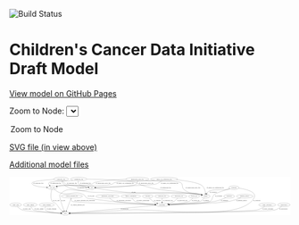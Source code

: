 <link rel='stylesheet' href="assets/style.css">
<link rel='stylesheet' href="https://unpkg.com/leaflet@1.5.1/dist/leaflet.css" integrity="sha512-xwE/Az9zrjBIphAcBb3F6JVqxf46+CDLwfLMHloNu6KEQCAWi6HcDUbeOfBIptF7tcCzusKFjFw2yuvEpDL9wQ==" crossorigin="">
<script type="text/javascript" src="https://code.jquery.com/jquery-3.2.1.min.js"></script>
<script type="text/javascript"  src="https://unpkg.com/leaflet@1.5.1/dist/leaflet.js"></script>
<script type="text/javascript" src="assets/actions.js"></script>

![Build Status](https://github.com/CBIIT/ccdi-model/actions/workflows/model-test-and-deploy.yml/badge.svg)

# Children's Cancer Data Initiative Draft Model

[View model on GitHub Pages](https://cbiit.github.io/ccdi-model/)



Zoom to Node: <select id="node_select">
  <option value="">Zoom to Node</option>
</select>
<div id="model"></div>

<p>
<a href="./model-desc/ccdi-model.svg">SVG file (in view above)</a>
<p>
<a href="./model-desc">Additional model files</a>
<div id='graph' style='display:off;'>
<svg width="2846pt" height="392pt"
 viewBox="0.00 0.00 2845.84 392.00" xmlns="http://www.w3.org/2000/svg" xmlns:xlink="http://www.w3.org/1999/xlink">
<g id="graph0" class="graph" transform="scale(1 1) rotate(0) translate(4 388)">
<title>Perl</title>
<polygon fill="#ffffff" stroke="transparent" points="-4,4 -4,-388 2841.8391,-388 2841.8391,4 -4,4"/>
<!-- sequencing_file -->
<g id="node1" class="node">
<title>sequencing_file</title>
<ellipse fill="none" stroke="#000000" cx="697.7947" cy="-366" rx="83.3857" ry="18"/>
<text text-anchor="middle" x="697.7947" y="-362.3" font-family="Times,serif" font-size="14.00" fill="#000000">sequencing_file</text>
</g>
<!-- sample -->
<g id="node11" class="node">
<title>sample</title>
<ellipse fill="none" stroke="#000000" cx="1982.7947" cy="-192" rx="44.393" ry="18"/>
<text text-anchor="middle" x="1982.7947" y="-188.3" font-family="Times,serif" font-size="14.00" fill="#000000">sample</text>
</g>
<!-- sequencing_file&#45;&gt;sample -->
<g id="edge30" class="edge">
<title>sequencing_file&#45;&gt;sample</title>
<path fill="none" stroke="#000000" d="M781.1601,-365.1924C918.6866,-363.1297 1186.9362,-355.822 1277.7947,-330 1291.3746,-326.1406 1292.4653,-319.6513 1305.7947,-315 1510.0859,-243.7125 1570.9041,-260.6739 1784.7947,-228 1848.9891,-218.1937 1866.499,-224.517 1929.7947,-210 1933.2134,-209.2159 1936.7216,-208.2951 1940.2262,-207.2917"/>
<polygon fill="#000000" stroke="#000000" points="1941.481,-210.5679 1950.0157,-204.2903 1939.429,-203.8754 1941.481,-210.5679"/>
<text text-anchor="middle" x="1577.2947" y="-275.3" font-family="Times,serif" font-size="14.00" fill="#000000">of_sequencing_file</text>
</g>
<!-- pdx -->
<g id="node13" class="node">
<title>pdx</title>
<ellipse fill="none" stroke="#000000" cx="830.7947" cy="-279" rx="27.8951" ry="18"/>
<text text-anchor="middle" x="830.7947" y="-275.3" font-family="Times,serif" font-size="14.00" fill="#000000">pdx</text>
</g>
<!-- sequencing_file&#45;&gt;pdx -->
<g id="edge31" class="edge">
<title>sequencing_file&#45;&gt;pdx</title>
<path fill="none" stroke="#000000" d="M693.1395,-347.6966C691.57,-337.0899 691.7173,-324.0802 698.7947,-315 710.3742,-300.1438 758.2666,-289.8782 793.0357,-284.2171"/>
<polygon fill="#000000" stroke="#000000" points="794.0091,-287.6077 803.3501,-282.608 792.9301,-280.6913 794.0091,-287.6077"/>
<text text-anchor="middle" x="765.2947" y="-318.8" font-family="Times,serif" font-size="14.00" fill="#000000">of_sequencing_file</text>
</g>
<!-- cell_line -->
<g id="node15" class="node">
<title>cell_line</title>
<ellipse fill="none" stroke="#000000" cx="431.7947" cy="-279" rx="49.2915" ry="18"/>
<text text-anchor="middle" x="431.7947" y="-275.3" font-family="Times,serif" font-size="14.00" fill="#000000">cell_line</text>
</g>
<!-- sequencing_file&#45;&gt;cell_line -->
<g id="edge32" class="edge">
<title>sequencing_file&#45;&gt;cell_line</title>
<path fill="none" stroke="#000000" d="M637.9154,-353.4568C626.9323,-351.4281 615.5441,-349.5034 604.7947,-348 581.9304,-344.8021 413.3964,-347.0172 397.7947,-330 390.2101,-321.7273 394.646,-311.6147 402.4851,-302.5823"/>
<polygon fill="#000000" stroke="#000000" points="405.1332,-304.8824 409.6813,-295.3134 400.1585,-299.9576 405.1332,-304.8824"/>
<text text-anchor="middle" x="464.2947" y="-318.8" font-family="Times,serif" font-size="14.00" fill="#000000">of_sequencing_file</text>
</g>
<!-- study_arm -->
<g id="node2" class="node">
<title>study_arm</title>
<ellipse fill="none" stroke="#000000" cx="59.7947" cy="-105" rx="59.5901" ry="18"/>
<text text-anchor="middle" x="59.7947" y="-101.3" font-family="Times,serif" font-size="14.00" fill="#000000">study_arm</text>
</g>
<!-- study -->
<g id="node23" class="node">
<title>study</title>
<ellipse fill="none" stroke="#000000" cx="562.7947" cy="-18" rx="36.2938" ry="18"/>
<text text-anchor="middle" x="562.7947" y="-14.3" font-family="Times,serif" font-size="14.00" fill="#000000">study</text>
</g>
<!-- study_arm&#45;&gt;study -->
<g id="edge33" class="edge">
<title>study_arm&#45;&gt;study</title>
<path fill="none" stroke="#000000" d="M75.9179,-87.5895C87.8964,-75.894 105.3034,-61.3284 123.7947,-54 159.614,-39.8042 411.1184,-25.6479 516.5069,-20.2672"/>
<polygon fill="#000000" stroke="#000000" points="516.7256,-23.7607 526.5357,-19.7592 516.3714,-16.7697 516.7256,-23.7607"/>
<text text-anchor="middle" x="172.2947" y="-57.8" font-family="Times,serif" font-size="14.00" fill="#000000">of_study_arm</text>
</g>
<!-- single_cell_sequencing_file -->
<g id="node3" class="node">
<title>single_cell_sequencing_file</title>
<ellipse fill="none" stroke="#000000" cx="1562.7947" cy="-366" rx="137.5759" ry="18"/>
<text text-anchor="middle" x="1562.7947" y="-362.3" font-family="Times,serif" font-size="14.00" fill="#000000">single_cell_sequencing_file</text>
</g>
<!-- single_cell_sequencing_file&#45;&gt;sample -->
<g id="edge12" class="edge">
<title>single_cell_sequencing_file&#45;&gt;sample</title>
<path fill="none" stroke="#000000" d="M1686.2559,-357.9012C1784.4258,-348.9925 1911.4362,-331.1476 1949.7947,-297 1971.4539,-277.7185 1979.0306,-244.3985 1981.6096,-220.4601"/>
<polygon fill="#000000" stroke="#000000" points="1985.1216,-220.4647 1982.4755,-210.2056 1978.1464,-219.8756 1985.1216,-220.4647"/>
<text text-anchor="middle" x="2080.2947" y="-275.3" font-family="Times,serif" font-size="14.00" fill="#000000">of_single_cell_sequencing_file</text>
</g>
<!-- single_cell_sequencing_file&#45;&gt;pdx -->
<g id="edge14" class="edge">
<title>single_cell_sequencing_file&#45;&gt;pdx</title>
<path fill="none" stroke="#000000" d="M1539.7884,-348.1817C1523.2478,-336.4577 1499.8774,-322.026 1476.7947,-315 1447.6303,-306.1229 1003.2574,-286.4082 868.9522,-280.6246"/>
<polygon fill="#000000" stroke="#000000" points="868.8784,-277.1183 858.7374,-280.1859 868.5779,-284.1119 868.8784,-277.1183"/>
<text text-anchor="middle" x="1618.2947" y="-318.8" font-family="Times,serif" font-size="14.00" fill="#000000">of_single_cell_sequencing_file</text>
</g>
<!-- single_cell_sequencing_file&#45;&gt;cell_line -->
<g id="edge13" class="edge">
<title>single_cell_sequencing_file&#45;&gt;cell_line</title>
<path fill="none" stroke="#000000" d="M1466.3012,-353.1046C1449.8062,-351.1866 1432.8242,-349.3904 1416.7947,-348 1337.6577,-341.1357 1135.0857,-355.3187 1059.7947,-330 1048.5777,-326.228 1049.0435,-318.6762 1037.7947,-315 923.6682,-277.7021 616.517,-314.9172 497.7947,-297 491.6292,-296.0695 485.2167,-294.7637 478.9179,-293.2755"/>
<polygon fill="#000000" stroke="#000000" points="479.7176,-289.8676 469.1652,-290.8147 478.005,-296.6549 479.7176,-289.8676"/>
<text text-anchor="middle" x="1168.2947" y="-318.8" font-family="Times,serif" font-size="14.00" fill="#000000">of_single_cell_sequencing_file</text>
</g>
<!-- diagnosis -->
<g id="node4" class="node">
<title>diagnosis</title>
<ellipse fill="none" stroke="#000000" cx="2220.7947" cy="-192" rx="54.6905" ry="18"/>
<text text-anchor="middle" x="2220.7947" y="-188.3" font-family="Times,serif" font-size="14.00" fill="#000000">diagnosis</text>
</g>
<!-- participant -->
<g id="node20" class="node">
<title>participant</title>
<ellipse fill="none" stroke="#000000" cx="1541.7947" cy="-105" rx="62.2891" ry="18"/>
<text text-anchor="middle" x="1541.7947" y="-101.3" font-family="Times,serif" font-size="14.00" fill="#000000">participant</text>
</g>
<!-- diagnosis&#45;&gt;participant -->
<g id="edge21" class="edge">
<title>diagnosis&#45;&gt;participant</title>
<path fill="none" stroke="#000000" d="M2188.0701,-177.5085C2159.3515,-165.5001 2116.1435,-149.1316 2076.7947,-141 1990.5603,-123.1793 1739.6113,-112.0374 1614.4861,-107.4352"/>
<polygon fill="#000000" stroke="#000000" points="1614.3588,-103.9283 1604.2381,-107.0625 1614.1043,-110.9237 1614.3588,-103.9283"/>
<text text-anchor="middle" x="2173.2947" y="-144.8" font-family="Times,serif" font-size="14.00" fill="#000000">of_diagnosis</text>
</g>
<!-- study_admin -->
<g id="node5" class="node">
<title>study_admin</title>
<ellipse fill="none" stroke="#000000" cx="207.7947" cy="-105" rx="70.3881" ry="18"/>
<text text-anchor="middle" x="207.7947" y="-101.3" font-family="Times,serif" font-size="14.00" fill="#000000">study_admin</text>
</g>
<!-- study_admin&#45;&gt;study -->
<g id="edge36" class="edge">
<title>study_admin&#45;&gt;study</title>
<path fill="none" stroke="#000000" d="M214.0113,-86.8817C218.9066,-75.4964 226.913,-61.5764 238.7947,-54 261.6995,-39.3948 432.4836,-26.4482 516.4543,-20.8871"/>
<polygon fill="#000000" stroke="#000000" points="516.7411,-24.3759 526.4912,-20.2302 516.2839,-17.3908 516.7411,-24.3759"/>
<text text-anchor="middle" x="295.2947" y="-57.8" font-family="Times,serif" font-size="14.00" fill="#000000">of_study_admin</text>
</g>
<!-- medical_history -->
<g id="node6" class="node">
<title>medical_history</title>
<ellipse fill="none" stroke="#000000" cx="2378.7947" cy="-192" rx="85.2851" ry="18"/>
<text text-anchor="middle" x="2378.7947" y="-188.3" font-family="Times,serif" font-size="14.00" fill="#000000">medical_history</text>
</g>
<!-- medical_history&#45;&gt;participant -->
<g id="edge25" class="edge">
<title>medical_history&#45;&gt;participant</title>
<path fill="none" stroke="#000000" d="M2339.2089,-175.9496C2307.9043,-164.0429 2262.7935,-148.6084 2221.7947,-141 2107.0329,-119.7028 1764.7358,-109.8416 1614.1965,-106.4454"/>
<polygon fill="#000000" stroke="#000000" points="1614.2039,-102.9448 1604.1285,-106.2215 1614.0482,-109.9431 1614.2039,-102.9448"/>
<text text-anchor="middle" x="2346.7947" y="-144.8" font-family="Times,serif" font-size="14.00" fill="#000000">of_medical_history</text>
</g>
<!-- therapeutic_procedure -->
<g id="node7" class="node">
<title>therapeutic_procedure</title>
<ellipse fill="none" stroke="#000000" cx="989.7947" cy="-192" rx="117.7793" ry="18"/>
<text text-anchor="middle" x="989.7947" y="-188.3" font-family="Times,serif" font-size="14.00" fill="#000000">therapeutic_procedure</text>
</g>
<!-- therapeutic_procedure&#45;&gt;participant -->
<g id="edge34" class="edge">
<title>therapeutic_procedure&#45;&gt;participant</title>
<path fill="none" stroke="#000000" d="M1008.5974,-174.0448C1022.0178,-162.419 1041.1119,-148.1582 1060.7947,-141 1098.1586,-127.4116 1344.7938,-114.1723 1469.6461,-108.2422"/>
<polygon fill="#000000" stroke="#000000" points="1470.0557,-111.7268 1479.8797,-107.7595 1469.7259,-104.7346 1470.0557,-111.7268"/>
<text text-anchor="middle" x="1153.7947" y="-144.8" font-family="Times,serif" font-size="14.00" fill="#000000">of_therapeutic_procedure</text>
</g>
<!-- family_relationship -->
<g id="node8" class="node">
<title>family_relationship</title>
<ellipse fill="none" stroke="#000000" cx="1225.7947" cy="-192" rx="100.1823" ry="18"/>
<text text-anchor="middle" x="1225.7947" y="-188.3" font-family="Times,serif" font-size="14.00" fill="#000000">family_relationship</text>
</g>
<!-- family_relationship&#45;&gt;participant -->
<g id="edge11" class="edge">
<title>family_relationship&#45;&gt;participant</title>
<path fill="none" stroke="#000000" d="M1236.1737,-173.8716C1243.7054,-162.482 1254.9776,-148.561 1268.7947,-141 1302.3521,-122.6367 1400.6405,-113.1639 1469.6146,-108.6424"/>
<polygon fill="#000000" stroke="#000000" points="1470.2338,-112.1102 1479.9924,-107.9846 1469.791,-105.1243 1470.2338,-112.1102"/>
<text text-anchor="middle" x="1348.2947" y="-144.8" font-family="Times,serif" font-size="14.00" fill="#000000">of_family_relationship</text>
</g>
<!-- study_funding -->
<g id="node9" class="node">
<title>study_funding</title>
<ellipse fill="none" stroke="#000000" cx="373.7947" cy="-105" rx="77.1866" ry="18"/>
<text text-anchor="middle" x="373.7947" y="-101.3" font-family="Times,serif" font-size="14.00" fill="#000000">study_funding</text>
</g>
<!-- study_funding&#45;&gt;study -->
<g id="edge26" class="edge">
<title>study_funding&#45;&gt;study</title>
<path fill="none" stroke="#000000" d="M361.3861,-86.7455C355.8568,-76.1561 352.1267,-63.1474 359.7947,-54 379.3035,-30.7271 462.1397,-22.4898 515.7799,-19.5808"/>
<polygon fill="#000000" stroke="#000000" points="516.2778,-23.0604 526.0912,-19.0671 515.9294,-16.0691 516.2778,-23.0604"/>
<text text-anchor="middle" x="421.7947" y="-57.8" font-family="Times,serif" font-size="14.00" fill="#000000">of_study_funding</text>
</g>
<!-- clinical_measure_file -->
<g id="node10" class="node">
<title>clinical_measure_file</title>
<ellipse fill="none" stroke="#000000" cx="627.7947" cy="-192" rx="108.5808" ry="18"/>
<text text-anchor="middle" x="627.7947" y="-188.3" font-family="Times,serif" font-size="14.00" fill="#000000">clinical_measure_file</text>
</g>
<!-- clinical_measure_file&#45;&gt;participant -->
<g id="edge1" class="edge">
<title>clinical_measure_file&#45;&gt;participant</title>
<path fill="none" stroke="#000000" d="M622.5111,-173.5703C620.6009,-162.6458 620.6111,-149.3473 628.7947,-141 643.4598,-126.0415 1255.8556,-111.2517 1469.3178,-106.5419"/>
<polygon fill="#000000" stroke="#000000" points="1469.5595,-110.0375 1479.4802,-106.3187 1469.4057,-103.0392 1469.5595,-110.0375"/>
<text text-anchor="middle" x="758.2947" y="-144.8" font-family="Times,serif" font-size="14.00" fill="#000000">of_clinical_measure_file_participant</text>
</g>
<!-- clinical_measure_file&#45;&gt;study -->
<g id="edge10" class="edge">
<title>clinical_measure_file&#45;&gt;study</title>
<path fill="none" stroke="#000000" d="M621.0834,-174.0343C609.6686,-143.4778 586.4082,-81.2116 572.9786,-45.2616"/>
<polygon fill="#000000" stroke="#000000" points="576.2477,-44.0108 569.4695,-35.868 569.6903,-46.4605 576.2477,-44.0108"/>
<text text-anchor="middle" x="687.7947" y="-101.3" font-family="Times,serif" font-size="14.00" fill="#000000">of_clinical_measure_file</text>
</g>
<!-- sample&#45;&gt;participant -->
<g id="edge20" class="edge">
<title>sample&#45;&gt;participant</title>
<path fill="none" stroke="#000000" d="M1970.0228,-174.6594C1960.3765,-162.9969 1946.0495,-148.4419 1929.7947,-141 1901.8165,-128.1908 1717.6256,-115.405 1613.3974,-109.0793"/>
<polygon fill="#000000" stroke="#000000" points="1613.452,-105.5764 1603.2598,-108.4691 1613.0314,-112.5637 1613.452,-105.5764"/>
<text text-anchor="middle" x="1987.2947" y="-144.8" font-family="Times,serif" font-size="14.00" fill="#000000">of_sample</text>
</g>
<!-- exposure -->
<g id="node12" class="node">
<title>exposure</title>
<ellipse fill="none" stroke="#000000" cx="1396.7947" cy="-192" rx="53.0913" ry="18"/>
<text text-anchor="middle" x="1396.7947" y="-188.3" font-family="Times,serif" font-size="14.00" fill="#000000">exposure</text>
</g>
<!-- exposure&#45;&gt;participant -->
<g id="edge17" class="edge">
<title>exposure&#45;&gt;participant</title>
<path fill="none" stroke="#000000" d="M1411.9653,-174.6128C1422.105,-163.8161 1436.217,-150.2776 1450.7947,-141 1462.6746,-133.4393 1476.4007,-127.0008 1489.5324,-121.7503"/>
<polygon fill="#000000" stroke="#000000" points="1490.8699,-124.986 1498.9542,-118.1381 1488.364,-118.4499 1490.8699,-124.986"/>
<text text-anchor="middle" x="1494.2947" y="-144.8" font-family="Times,serif" font-size="14.00" fill="#000000">of_exposure</text>
</g>
<!-- pdx&#45;&gt;sample -->
<g id="edge24" class="edge">
<title>pdx&#45;&gt;sample</title>
<path fill="none" stroke="#000000" d="M858.269,-274.5105C922.8583,-264.1708 1089.489,-238.743 1229.7947,-228 1384.9475,-216.1202 1776.6067,-237.3306 1929.7947,-210 1933.5047,-209.3381 1937.307,-208.4636 1941.0884,-207.4562"/>
<polygon fill="#000000" stroke="#000000" points="1942.3746,-210.7258 1950.9716,-204.5337 1940.3896,-204.0131 1942.3746,-210.7258"/>
<text text-anchor="middle" x="1253.7947" y="-231.8" font-family="Times,serif" font-size="14.00" fill="#000000">of_pdx</text>
</g>
<!-- pdx&#45;&gt;study -->
<g id="edge23" class="edge">
<title>pdx&#45;&gt;study</title>
<path fill="none" stroke="#000000" d="M810.3181,-266.5115C806.2736,-264.4271 801.9823,-262.4686 797.7947,-261 675.1283,-217.9798 593.3151,-309.6099 509.7947,-210 499.5146,-197.7395 507.1863,-189.786 509.7947,-174 517.5033,-127.3471 537.357,-75.8953 550.4559,-45.2964"/>
<polygon fill="#000000" stroke="#000000" points="553.8269,-46.3216 554.6118,-35.7559 547.4094,-43.526 553.8269,-46.3216"/>
<text text-anchor="middle" x="540.7947" y="-144.8" font-family="Times,serif" font-size="14.00" fill="#000000">of_pdx</text>
</g>
<!-- radiology_file -->
<g id="node14" class="node">
<title>radiology_file</title>
<ellipse fill="none" stroke="#000000" cx="1541.7947" cy="-192" rx="73.387" ry="18"/>
<text text-anchor="middle" x="1541.7947" y="-188.3" font-family="Times,serif" font-size="14.00" fill="#000000">radiology_file</text>
</g>
<!-- radiology_file&#45;&gt;participant -->
<g id="edge15" class="edge">
<title>radiology_file&#45;&gt;participant</title>
<path fill="none" stroke="#000000" d="M1541.7947,-173.9735C1541.7947,-162.1918 1541.7947,-146.5607 1541.7947,-133.1581"/>
<polygon fill="#000000" stroke="#000000" points="1545.2948,-133.0033 1541.7947,-123.0034 1538.2948,-133.0034 1545.2948,-133.0033"/>
<text text-anchor="middle" x="1600.7947" y="-144.8" font-family="Times,serif" font-size="14.00" fill="#000000">of_radiology_file</text>
</g>
<!-- cell_line&#45;&gt;participant -->
<g id="edge9" class="edge">
<title>cell_line&#45;&gt;participant</title>
<path fill="none" stroke="#000000" d="M450.3186,-262.0519C464.4178,-250.2563 484.9007,-235.3709 505.7947,-228 606.668,-192.4142 648.5718,-254.6036 745.7947,-210 766.361,-200.5646 761.5077,-184.0219 781.7947,-174 794.2563,-167.8439 1015.9666,-142.4048 1029.7947,-141 1186.4829,-125.0821 1370.8661,-113.984 1470.0144,-108.6379"/>
<polygon fill="#000000" stroke="#000000" points="1470.4169,-112.1215 1480.2155,-108.092 1470.0427,-105.1315 1470.4169,-112.1215"/>
<text text-anchor="middle" x="822.2947" y="-188.3" font-family="Times,serif" font-size="14.00" fill="#000000">of_cell_line</text>
</g>
<!-- cell_line&#45;&gt;study -->
<g id="edge8" class="edge">
<title>cell_line&#45;&gt;study</title>
<path fill="none" stroke="#000000" d="M425.8645,-261.0069C417.8492,-233.1934 406.9145,-179.0058 428.7947,-141 436.7436,-127.1927 447.5983,-133.2506 459.7947,-123 490.4631,-97.2243 489.1253,-81.9822 517.7947,-54 522.8938,-49.0231 528.6386,-44.0291 534.275,-39.4128"/>
<polygon fill="#000000" stroke="#000000" points="536.7274,-41.934 542.3679,-32.9655 532.3656,-36.4591 536.7274,-41.934"/>
<text text-anchor="middle" x="469.2947" y="-144.8" font-family="Times,serif" font-size="14.00" fill="#000000">of_cell_line</text>
</g>
<!-- molecular_test -->
<g id="node16" class="node">
<title>molecular_test</title>
<ellipse fill="none" stroke="#000000" cx="1712.7947" cy="-192" rx="79.8859" ry="18"/>
<text text-anchor="middle" x="1712.7947" y="-188.3" font-family="Times,serif" font-size="14.00" fill="#000000">molecular_test</text>
</g>
<!-- molecular_test&#45;&gt;participant -->
<g id="edge35" class="edge">
<title>molecular_test&#45;&gt;participant</title>
<path fill="none" stroke="#000000" d="M1699.5955,-174.1144C1690.6207,-163.1189 1677.8544,-149.5461 1663.7947,-141 1646.037,-130.2061 1624.8498,-122.4833 1605.1537,-117.0322"/>
<polygon fill="#000000" stroke="#000000" points="1605.8825,-113.6051 1595.3222,-114.46 1604.1107,-120.3772 1605.8825,-113.6051"/>
<text text-anchor="middle" x="1746.7947" y="-144.8" font-family="Times,serif" font-size="14.00" fill="#000000">of_molecular_test</text>
</g>
<!-- follow_up -->
<g id="node17" class="node">
<title>follow_up</title>
<ellipse fill="none" stroke="#000000" cx="1865.7947" cy="-192" rx="55.4913" ry="18"/>
<text text-anchor="middle" x="1865.7947" y="-188.3" font-family="Times,serif" font-size="14.00" fill="#000000">follow_up</text>
</g>
<!-- follow_up&#45;&gt;participant -->
<g id="edge19" class="edge">
<title>follow_up&#45;&gt;participant</title>
<path fill="none" stroke="#000000" d="M1853.1546,-174.3546C1843.9011,-162.8671 1830.2918,-148.6444 1814.7947,-141 1780.4373,-124.0523 1682.0956,-114.2148 1613.3529,-109.2275"/>
<polygon fill="#000000" stroke="#000000" points="1613.2345,-105.7105 1603.0128,-108.4974 1612.7415,-112.6931 1613.2345,-105.7105"/>
<text text-anchor="middle" x="1880.7947" y="-144.8" font-family="Times,serif" font-size="14.00" fill="#000000">of_follow_up</text>
</g>
<!-- pathology_file -->
<g id="node18" class="node">
<title>pathology_file</title>
<ellipse fill="none" stroke="#000000" cx="519.7947" cy="-366" rx="76.0865" ry="18"/>
<text text-anchor="middle" x="519.7947" y="-362.3" font-family="Times,serif" font-size="14.00" fill="#000000">pathology_file</text>
</g>
<!-- pathology_file&#45;&gt;sample -->
<g id="edge4" class="edge">
<title>pathology_file&#45;&gt;sample</title>
<path fill="none" stroke="#000000" d="M525.0591,-347.9967C528.9954,-337.2328 535.3469,-323.9532 544.7947,-315 589.3145,-272.8104 612.2335,-275.6437 671.7947,-261 849.7497,-217.2479 899.7755,-237.2841 1082.7947,-228 1270.8177,-218.462 1744.3833,-242.6531 1929.7947,-210 1933.5062,-209.3464 1937.3094,-208.4777 1941.0915,-207.4741"/>
<polygon fill="#000000" stroke="#000000" points="1942.3752,-210.7446 1950.9758,-204.5576 1940.3941,-204.0308 1942.3752,-210.7446"/>
<text text-anchor="middle" x="732.7947" y="-275.3" font-family="Times,serif" font-size="14.00" fill="#000000">of_pathology_file</text>
</g>
<!-- pathology_file&#45;&gt;pdx -->
<g id="edge3" class="edge">
<title>pathology_file&#45;&gt;pdx</title>
<path fill="none" stroke="#000000" d="M531.8584,-347.881C540.4675,-336.4954 553.0957,-322.5754 567.7947,-315 587.383,-304.9049 724.5119,-289.7989 792.6086,-282.8049"/>
<polygon fill="#000000" stroke="#000000" points="793.3229,-286.2503 802.9164,-281.7541 792.613,-279.2864 793.3229,-286.2503"/>
<text text-anchor="middle" x="628.7947" y="-318.8" font-family="Times,serif" font-size="14.00" fill="#000000">of_pathology_file</text>
</g>
<!-- pathology_file&#45;&gt;cell_line -->
<g id="edge2" class="edge">
<title>pathology_file&#45;&gt;cell_line</title>
<path fill="none" stroke="#000000" d="M445.4067,-361.8835C363.68,-356.5837 242.027,-346.0947 227.7947,-330 223.3785,-325.0059 223.5098,-320.1073 227.7947,-315 245.9816,-293.3227 318.8881,-284.6926 372.3724,-281.2605"/>
<polygon fill="#000000" stroke="#000000" points="372.6777,-284.7486 382.4516,-280.6595 372.261,-277.761 372.6777,-284.7486"/>
<text text-anchor="middle" x="288.7947" y="-318.8" font-family="Times,serif" font-size="14.00" fill="#000000">of_pathology_file</text>
</g>
<!-- synonym -->
<g id="node19" class="node">
<title>synonym</title>
<ellipse fill="none" stroke="#000000" cx="2268.7947" cy="-279" rx="51.9908" ry="18"/>
<text text-anchor="middle" x="2268.7947" y="-275.3" font-family="Times,serif" font-size="14.00" fill="#000000">synonym</text>
</g>
<!-- synonym&#45;&gt;sample -->
<g id="edge28" class="edge">
<title>synonym&#45;&gt;sample</title>
<path fill="none" stroke="#000000" d="M2229.61,-267.1357C2220.8494,-264.8137 2211.5566,-262.6044 2202.7947,-261 2161.7299,-253.4805 2051.4677,-264.6865 2015.7947,-243 2006.6029,-237.4121 1999.497,-228.1807 1994.274,-219.0963"/>
<polygon fill="#000000" stroke="#000000" points="1997.3755,-217.4741 1989.6711,-210.2013 1991.1585,-220.6912 1997.3755,-217.4741"/>
<text text-anchor="middle" x="2058.2947" y="-231.8" font-family="Times,serif" font-size="14.00" fill="#000000">of_synonym</text>
</g>
<!-- synonym&#45;&gt;participant -->
<g id="edge29" class="edge">
<title>synonym&#45;&gt;participant</title>
<path fill="none" stroke="#000000" d="M2227.4105,-267.9613C2177.223,-253.9909 2096.2934,-229.4098 2071.7947,-210 2043.2865,-187.4136 2059.018,-159.654 2027.7947,-141 1993.188,-120.3246 1740.7391,-110.481 1613.9904,-106.8004"/>
<polygon fill="#000000" stroke="#000000" points="1614.072,-103.3014 1603.9763,-106.5149 1613.8724,-110.2986 1614.072,-103.3014"/>
<text text-anchor="middle" x="2114.2947" y="-188.3" font-family="Times,serif" font-size="14.00" fill="#000000">of_synonym</text>
</g>
<!-- synonym&#45;&gt;study -->
<g id="edge27" class="edge">
<title>synonym&#45;&gt;study</title>
<path fill="none" stroke="#000000" d="M2318.6731,-273.6427C2389.8632,-263.6978 2508.3051,-237.3171 2472.7947,-174 2335.6437,70.548 1496.6095,-71.8264 1216.7947,-54 989.1797,-39.4991 716.776,-25.6223 609.4853,-20.2928"/>
<polygon fill="#000000" stroke="#000000" points="609.4852,-16.7886 599.3241,-19.7892 609.1386,-23.78 609.4852,-16.7886"/>
<text text-anchor="middle" x="2500.2947" y="-144.8" font-family="Times,serif" font-size="14.00" fill="#000000">of_synonym</text>
</g>
<!-- participant&#45;&gt;study -->
<g id="edge22" class="edge">
<title>participant&#45;&gt;study</title>
<path fill="none" stroke="#000000" d="M1482.0276,-99.6887C1302.2717,-83.7145 769.124,-36.3357 608.864,-22.094"/>
<polygon fill="#000000" stroke="#000000" points="609.1255,-18.6035 598.8549,-21.2045 608.5058,-25.5761 609.1255,-18.6035"/>
<text text-anchor="middle" x="1162.2947" y="-57.8" font-family="Times,serif" font-size="14.00" fill="#000000">of_participant</text>
</g>
<!-- study_personnel -->
<g id="node21" class="node">
<title>study_personnel</title>
<ellipse fill="none" stroke="#000000" cx="2606.7947" cy="-105" rx="87.1846" ry="18"/>
<text text-anchor="middle" x="2606.7947" y="-101.3" font-family="Times,serif" font-size="14.00" fill="#000000">study_personnel</text>
</g>
<!-- study_personnel&#45;&gt;study -->
<g id="edge18" class="edge">
<title>study_personnel&#45;&gt;study</title>
<path fill="none" stroke="#000000" d="M2580.6532,-87.6607C2560.9827,-75.6707 2532.8684,-60.7133 2505.7947,-54 2410.9777,-30.4886 896.9668,-20.051 609.6602,-18.2773"/>
<polygon fill="#000000" stroke="#000000" points="609.597,-14.7769 599.5757,-18.2155 609.5541,-21.7768 609.597,-14.7769"/>
<text text-anchor="middle" x="2612.2947" y="-57.8" font-family="Times,serif" font-size="14.00" fill="#000000">of_study_personnel</text>
</g>
<!-- methylation_array_file -->
<g id="node22" class="node">
<title>methylation_array_file</title>
<ellipse fill="none" stroke="#000000" cx="1291.7947" cy="-366" rx="115.8798" ry="18"/>
<text text-anchor="middle" x="1291.7947" y="-362.3" font-family="Times,serif" font-size="14.00" fill="#000000">methylation_array_file</text>
</g>
<!-- methylation_array_file&#45;&gt;sample -->
<g id="edge7" class="edge">
<title>methylation_array_file&#45;&gt;sample</title>
<path fill="none" stroke="#000000" d="M1373.0448,-353.1724C1387.267,-351.2227 1401.9429,-349.3985 1415.7947,-348 1450.6745,-344.4786 1701.798,-349.7025 1730.7947,-330 1758.755,-311.0017 1737.3021,-283.2001 1762.7947,-261 1821.3196,-210.0338 1855.9328,-233.8146 1929.7947,-210 1932.893,-209.001 1936.088,-207.9553 1939.3014,-206.8921"/>
<polygon fill="#000000" stroke="#000000" points="1940.5423,-210.1678 1948.918,-203.6796 1938.3243,-203.5284 1940.5423,-210.1678"/>
<text text-anchor="middle" x="1854.2947" y="-275.3" font-family="Times,serif" font-size="14.00" fill="#000000">of_methylation_array_file</text>
</g>
<!-- methylation_array_file&#45;&gt;pdx -->
<g id="edge6" class="edge">
<title>methylation_array_file&#45;&gt;pdx</title>
<path fill="none" stroke="#000000" d="M1292.9116,-347.988C1292.5509,-336.7968 1289.995,-323.0547 1280.7947,-315 1250.1466,-288.1684 972.5117,-281.1746 869.2485,-279.4935"/>
<polygon fill="#000000" stroke="#000000" points="869.0121,-275.9895 858.9591,-279.3344 868.9037,-282.9887 869.0121,-275.9895"/>
<text text-anchor="middle" x="1381.2947" y="-318.8" font-family="Times,serif" font-size="14.00" fill="#000000">of_methylation_array_file</text>
</g>
<!-- methylation_array_file&#45;&gt;cell_line -->
<g id="edge5" class="edge">
<title>methylation_array_file&#45;&gt;cell_line</title>
<path fill="none" stroke="#000000" d="M1177.5748,-362.9264C1068.4635,-358.851 912.3628,-349.7216 854.7947,-330 843.2494,-326.0448 843.3949,-318.7911 831.7947,-315 761.1422,-291.9098 571.1747,-308.8455 497.7947,-297 491.8607,-296.0421 485.6935,-294.7595 479.6172,-293.3179"/>
<polygon fill="#000000" stroke="#000000" points="480.0869,-289.8267 469.5343,-290.7711 478.3726,-296.6135 480.0869,-289.8267"/>
<text text-anchor="middle" x="946.2947" y="-318.8" font-family="Times,serif" font-size="14.00" fill="#000000">of_methylation_array_file</text>
</g>
<!-- publication -->
<g id="node24" class="node">
<title>publication</title>
<ellipse fill="none" stroke="#000000" cx="2774.7947" cy="-105" rx="63.0888" ry="18"/>
<text text-anchor="middle" x="2774.7947" y="-101.3" font-family="Times,serif" font-size="14.00" fill="#000000">publication</text>
</g>
<!-- publication&#45;&gt;study -->
<g id="edge16" class="edge">
<title>publication&#45;&gt;study</title>
<path fill="none" stroke="#000000" d="M2752.4326,-87.913C2735.2404,-75.8808 2710.3473,-60.7596 2685.7947,-54 2582.3981,-25.5338 912.2649,-19.0718 609.627,-18.1326"/>
<polygon fill="#000000" stroke="#000000" points="609.4536,-14.6321 599.4429,-18.1015 609.4322,-21.6321 609.4536,-14.6321"/>
<text text-anchor="middle" x="2769.7947" y="-57.8" font-family="Times,serif" font-size="14.00" fill="#000000">of_publication</text>
</g>
</g>
</svg>
</div>
